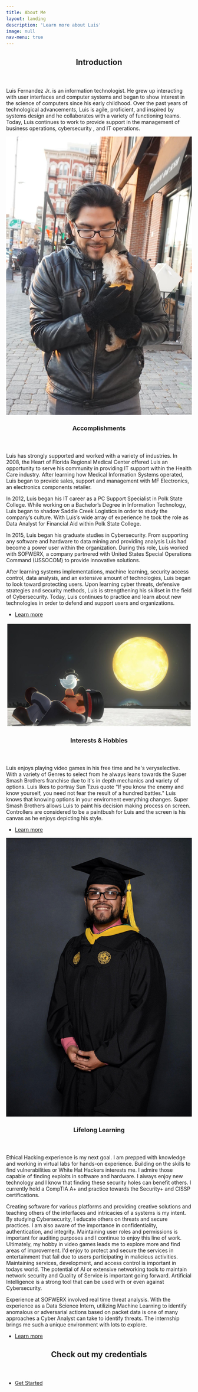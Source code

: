 ```yaml
---
title: About Me
layout: landing
description: 'Learn more about Luis'
image: null
nav-menu: true
---
```


<!-- Main -->
<div id="main">

<!-- One -->
<section id="one">
	<div class="inner">
		<header class="major">
			<h2>Introduction</h2>
		</header>
		<p>Luis Fernandez Jr. is an information technologist. He grew up interacting with user interfaces and computer systems  and began to show interest in the science of computers since his early childhood. Over the past years of technological advancements, Luis is agile, proficient, and inspired by systems design and he collaborates with a variety of functioning teams. Today, Luis continues to work to provide support in the management of business operations, cybersecurity , and IT operations.</p>
	</div>
</section>

<!-- Two -->
<section id="two" class="spotlights">
	<section>
		<a href="generic.html" class="image">
			<img src="assets/images/pic04.jpg" alt="" data-position="center center" />
		</a>
		<div class="content">
			<div class="inner">
				<header class="major">
					<h3>Accomplishments</h3>
				</header>
				<p>Luis has strongly supported and worked with a variety of industries. In 2008, the Heart of Florida Regional Medical Center offered Luis an opportunity to serve his community in providing IT support within the Health Care industry. After learning how Medical Information Systems operated, Luis began to provide sales, support and management with MF Electronics, an electronics components retailer. </p>
				<p>In 2012, Luis began his IT career as a PC Support Specialist in Polk State College. While working on a Bachelor’s Degree in Information Technology, Luis began to shadow Saddle Creek Logistics in order to study the company’s culture. With Luis’s wide array of experience he took the role as Data Analyst for Financial Aid within Polk State College. 
				</p>
				<p>In 2015, Luis began his graduate studies in Cybersecurity. From supporting any software and hardware to data mining and providing analysis Luis had become a power user within the organization. During this role, Luis worked with SOFWERX, a company partnered with United States Special Operations Command (USSOCOM) to provide innovative solutions. 
				</p>
				<p>After learning systems implementations, machine learning, security access control, data analysis, and an extensive amount of technologies, Luis began to look toward protecting users. Upon learning cyber threats, defensive strategies and security methods, Luis is strengthening his skillset in the field of Cybersecurity.  Today, Luis continues to practice and learn about new technologies in order to defend and support users and organizations.
				</p>
				<ul class="actions">
					<li><a href="generic.html" class="button">Learn more</a></li>
				</ul>
			</div>
		</div>
	</section>
	<section>
		<a href="generic.html" class="image">
			<img src="assets/images/pic08.jpg" alt="" data-position="top center" />
		</a>
		<div class="content">
			<div class="inner">
				<header class="major">
					<h3>Interests & Hobbies</h3>
				</header>
				<p>Luis enjoys playing video games in his free time and he's veryselective. With a variety of Genres to select from he always leans towards the Super Smash Brothers franchise due to it's in depth mechanics and variety of options. Luis likes to portray Sun Tzus quote “If you know the enemy and know yourself, you need not fear the result of a hundred battles." Luis knows that  knowing options in your enviroment everything changes. Super Smash Brothers allows Luis to paint his decision making process on screen. Controllers are considered to be a paintbush for Luis and the screen is his canvas as he enjoys depicting his style.</p>
				<ul class="actions">
					<li><a href="generic.html" class="button">Learn more</a></li>
				</ul>
			</div>
		</div>
	</section>
	<section>
		<a href="generic.html" class="image">
			<img src="assets/images/pic10.jpg" alt="" data-position="25% 25%" />
		</a>
		<div class="content">
			<div class="inner">
				<header class="major">
					<h3>Lifelong Learning</h3>
				</header>
				<p><p>Ethical Hacking experience is my next goal. I am prepped with knowledge and working in virtual labs for hands-on experience. Building on the skills to find vulnerabilities or White Hat Hackers interests me. I admire those capable of finding exploits in software and hardware. I always enjoy new technology and I know that finding these security holes can benefit others. I currently hold a CompTIA A+ and practice towards the Security+ and CISSP certifications.</p>

<p>Creating software for various platforms and providing creative solutions and teaching others of the interfaces and intricacies of a systems is my intent. By studying Cybersecurity, I educate others on threats and secure practices. I am also aware of the importance in confidentiality, authentication, and integrity. Maintaining user roles and permissions is important for auditing purposes and I continue to enjoy this line of work. Ultimately, my hobby in video games leads me to explore more and find areas of improvement. I'd  enjoy to protect and secure the services in entertainment that fail due to users participating in malicious activities. Maintaining services, development, and access control is important in todays world.  The potential of AI or extensive networking tools to maintain network security and Quality of Service is important going forward. Artificial Intelligence is a strong tool that can be used with or even against Cybersecurity. </p>

<p>Experience at SOFWERX involved real time threat analysis. With the experience as a Data Science Intern, utilizing Machine Learning to identify anomalous or adversarial actions based on packet data is one of many approaches a Cyber Analyst can take to identify threats. The internship brings me such a unique environment with lots to explore. </p></p>
				<ul class="actions">
					<li><a href="generic.html" class="button">Learn more</a></li>
				</ul>
			</div>
		</div>
	</section>
</section>

<!-- Three -->
<section id="three">
	<div class="inner">
		<header class="major">
			<h2>Check out my credentials</h2>
		</header>
		<ul class="actions">
			<li><a href="generic.html" class="button next">Get Started</a></li>
		</ul>
	</div>
</section>

</div>
